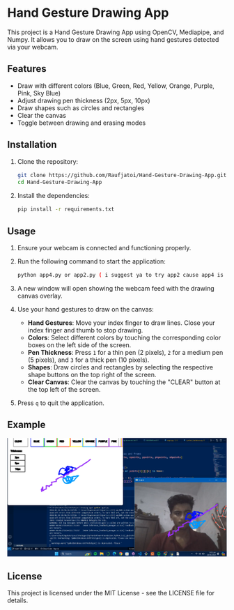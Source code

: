 # Hand Gesture Drawing App

This project is a Hand Gesture Drawing App using OpenCV, Mediapipe, and Numpy. It allows you to draw on the screen using hand gestures detected via your webcam.

## Features

- Draw with different colors (Blue, Green, Red, Yellow, Orange, Purple, Pink, Sky Blue)
- Adjust drawing pen thickness (2px, 5px, 10px)
- Draw shapes such as circles and rectangles
- Clear the canvas
- Toggle between drawing and erasing modes

## Installation

1. Clone the repository:
    ```bash
    git clone https://github.com/Raufjatoi/Hand-Gesture-Drawing-App.git
    cd Hand-Gesture-Drawing-App
    ```

2. Install the dependencies:
    ```bash
    pip install -r requirements.txt
    ```

## Usage

1. Ensure your webcam is connected and functioning properly.
2. Run the following command to start the application:
    ```bash
    python app4.py or app2.py ( i suggest ya to try app2 cause app4 is new variation of it and its still underworkin )
    ```
3. A new window will open showing the webcam feed with the drawing canvas overlay.
4. Use your hand gestures to draw on the canvas:
   - **Hand Gestures**: Move your index finger to draw lines. Close your index finger and thumb to stop drawing.
   - **Colors**: Select different colors by touching the corresponding color boxes on the left side of the screen.
   - **Pen Thickness**: Press `1` for a thin pen (2 pixels), `2` for a medium pen (5 pixels), and `3` for a thick pen (10 pixels).
   - **Shapes**: Draw circles and rectangles by selecting the respective shape buttons on the top right of the screen.
   - **Clear Canvas**: Clear the canvas by touching the "CLEAR" button at the top left of the screen.

5. Press `q` to quit the application.

## Example

![Hand Gesture Drawing App](https://github.com/Raufjatoi/Hand-Gesture-Drawing-App/blob/main/Screenshot%202024-06-25%20080234.png)

## License

This project is licensed under the MIT License - see the LICENSE file for details.

